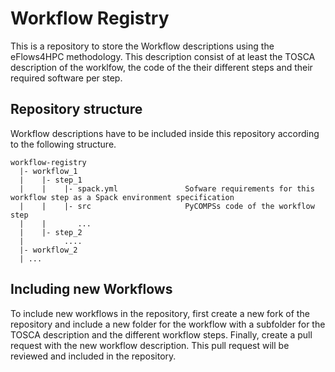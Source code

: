 # Workflow Registry

This is a repository to store the Workflow descriptions using the eFlows4HPC methodology. This description consist of at least the TOSCA description of the worklfow, the code of the their different steps and their required software per step.


## Repository structure

Workflow descriptions have to be included inside this repository according to the following structure.

```
workflow-registry
  |- workflow_1
  |    |- step_1
  |    |    |- spack.yml               Sofware requirements for this workflow step as a Spack environment specification 
  |    |    |- src                     PyCOMPSs code of the workflow step
  |    |       ...
  |    |- step_2
  |         ....
  |- workflow_2                                
  |	...

```

## Including new Workflows

To include new workflows in the repository, first create a new fork of the repository and  include a new folder for the workflow with a subfolder for the TOSCA description and the different workflow steps. Finally, create a pull request with the new workflow description. This pull request will be reviewed and included in the repository.


